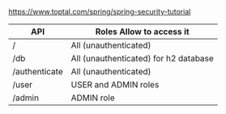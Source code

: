 https://www.toptal.com/spring/spring-security-tutorial


| API | Roles Allow to access it|
| ----| ------------------------|
| /   | All (unauthenticated)   |
| /db | All (unauthenticated) for h2 database | 
| /authenticate | All (unauthenticated) |
| /user | USER and ADMIN roles |
| /admin | ADMIN role |
